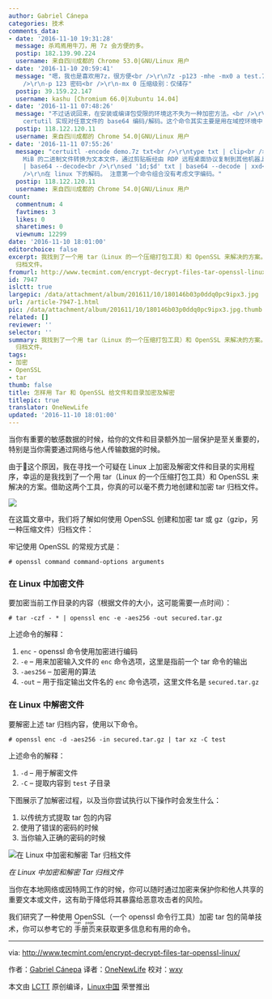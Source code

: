 ```yaml
---
author: Gabriel Cánepa
categories: 技术
comments_data:
- date: '2016-11-10 19:31:28'
  message: 杀鸡焉用牛刀，用 7z 会方便的多。
  postip: 182.139.90.224
  username: 来自四川成都的 Chrome 53.0|GNU/Linux 用户
- date: '2016-11-10 20:59:41'
  message: "嗯，我也是喜欢用7z，很方便<br />\r\n7z -p123 -mhe -mx0 a test.7z a.txt<br />\r\n<br
    />\r\n-p 123 密码<br />\r\n-mx 0 压缩级别：仅储存"
  postip: 39.159.22.147
  username: kashu [Chromium 66.0|Xubuntu 14.04]
- date: '2016-11-11 07:48:26'
  message: "不过话说回来，在安装或编译包受限的环境这不失为一种加密方法。<br />\r\nP.S. 我在 Windows 中也利用类似的方法，使用本来用于数字证书方面的命令
    certutil 实现对任意文件的 base64 编码/解码。这个命令其实主要是用在域控环境中，Workstation 上用途则受限制。"
  postip: 118.122.120.11
  username: 来自四川成都的 Chrome 54.0|GNU/Linux 用户
- date: '2016-11-11 07:55:26'
  message: "certuitl -encode demo.7z txt<br />\r\ntype txt | clip<br />\r\n<br />\r\n用这个命令可以方便的将几十
    MiB 的二进制文件转换为文本文件，通过剪贴板经由 RDP 远程桌面协议复制到其他机器上。<br />\r\n<br />\r\nsed '1d;$d' txt
    | base64 --decode<br />\r\nsed '1d;$d' txt | base64 --decode | xxd<br />\r\n<br
    />\r\n在 linux 下的解码。 注意第一个命令组合没有考虑文字编码。"
  postip: 118.122.120.11
  username: 来自四川成都的 Chrome 54.0|GNU/Linux 用户
count:
  commentnum: 4
  favtimes: 3
  likes: 0
  sharetimes: 0
  viewnum: 12299
date: '2016-11-10 18:01:00'
editorchoice: false
excerpt: 我找到了一个用 tar（Linux 的一个压缩打包工具）和 OpenSSL 来解决的方案。借助这两个工具，你真的可以毫不费力地创建和加密 tar
  归档文件。
fromurl: http://www.tecmint.com/encrypt-decrypt-files-tar-openssl-linux/
id: 7947
islctt: true
largepic: /data/attachment/album/201611/10/180146b03p0ddq0pc9ipx3.jpg
url: /article-7947-1.html
pic: /data/attachment/album/201611/10/180146b03p0ddq0pc9ipx3.jpg.thumb.jpg
related: []
reviewer: ''
selector: ''
summary: 我找到了一个用 tar（Linux 的一个压缩打包工具）和 OpenSSL 来解决的方案。借助这两个工具，你真的可以毫不费力地创建和加密 tar
  归档文件。
tags:
- 加密
- OpenSSL
- tar
thumb: false
title: 怎样用 Tar 和 OpenSSL 给文件和目录加密及解密
titlepic: true
translator: OneNewLife
updated: '2016-11-10 18:01:00'
---
```


当你有重要的敏感数据的时候，给你的文件和目录额外加一层保护是至关重要的，特别是当你需要通过网络与他人传输数据的时候。


由于这个原因，我在寻找一个可疑在 Linux 上加密及解密文件和目录的实用程序，幸运的是我找到了一个用 tar（Linux 的一个压缩打包工具）和 OpenSSL 来解决的方案。借助这两个工具，你真的可以毫不费力地创建和加密 tar 归档文件。


![](/data/attachment/album/201611/10/180146b03p0ddq0pc9ipx3.jpg)


在这篇文章中，我们将了解如何使用 OpenSSL 创建和加密 tar 或 gz（gzip，另一种压缩文件）归档文件：


牢记使用 OpenSSL 的常规方式是：



```
# openssl command command-options arguments

```

### 在 Linux 中加密文件


要加密当前工作目录的内容（根据文件的大小，这可能需要一点时间）：



```
# tar -czf - * | openssl enc -e -aes256 -out secured.tar.gz

```

上述命令的解释：


1. `enc` - openssl 命令使用加密进行编码
2. `-e` – 用来加密输入文件的 `enc` 命令选项，这里是指前一个 tar 命令的输出
3. `-aes256` – 加密用的算法
4. `-out` – 用于指定输出文件名的 `enc` 命令选项，这里文件名是 `secured.tar.gz`


### 在 Linux 中解密文件


要解密上述 tar 归档内容，使用以下命令。



```
# openssl enc -d -aes256 -in secured.tar.gz | tar xz -C test

```

上述命令的解释：


1. `-d` – 用于解密文件
2. `-C` – 提取内容到 `test` 子目录


下图展示了加解密过程，以及当你尝试执行以下操作时会发生什么：


1. 以传统方式提取 tar 包的内容
2. 使用了错误的密码的时候
3. 当你输入正确的密码的时候


![在 Linux 中加密和解密 Tar 归档文件](/data/attachment/album/201611/10/180159fz5mmdqtesh33m3q.png)


*在 Linux 中加密和解密 Tar 归档文件*


当你在本地网络或因特网工作的时候，你可以随时通过加密来保护你和他人共享的重要文本或文件，这有助于降低将其暴露给恶意攻击者的风险。


我们研究了一种使用 OpenSSL（一个 openssl 命令行工具）加密 tar 包的简单技术，你可以参考它的<ruby> 手册页 <rp>  （ </rp> <rt>  man page </rt> <rp>  ） </rp></ruby>来获取更多信息和有用的命令。




---


via: <http://www.tecmint.com/encrypt-decrypt-files-tar-openssl-linux/>


作者：[Gabriel Cánepa](http://www.tecmint.com/author/gacanepa/) 译者：[OneNewLife](https://github.com/OneNewLife) 校对：[wxy](https://github.com/wxy)


本文由 [LCTT](https://github.com/LCTT/TranslateProject) 原创编译，[Linux中国](https://linux.cn/) 荣誉推出